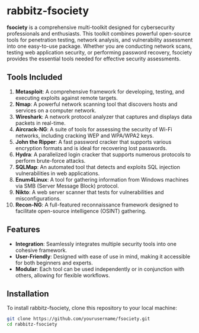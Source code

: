 # rabbitz-fsociety

**fsociety** is a comprehensive multi-toolkit designed for cybersecurity professionals and enthusiasts. This toolkit combines powerful open-source tools for penetration testing, network analysis, and vulnerability assessment into one easy-to-use package. Whether you are conducting network scans, testing web application security, or performing password recovery, fsociety provides the essential tools needed for effective security assessments.

## Tools Included

1. **Metasploit**: A comprehensive framework for developing, testing, and executing exploits against remote targets.
2. **Nmap**: A powerful network scanning tool that discovers hosts and services on a computer network.
3. **Wireshark**: A network protocol analyzer that captures and displays data packets in real-time.
4. **Aircrack-NG**: A suite of tools for assessing the security of Wi-Fi networks, including cracking WEP and WPA/WPA2 keys.
5. **John the Ripper**: A fast password cracker that supports various encryption formats and is ideal for recovering lost passwords.
6. **Hydra**: A parallelized login cracker that supports numerous protocols to perform brute-force attacks.
7. **SQLMap**: An automated tool that detects and exploits SQL injection vulnerabilities in web applications.
8. **Enum4Linux**: A tool for gathering information from Windows machines via SMB (Server Message Block) protocol.
9. **Nikto**: A web server scanner that tests for vulnerabilities and misconfigurations.
10. **Recon-NG**: A full-featured reconnaissance framework designed to facilitate open-source intelligence (OSINT) gathering.

## Features

- **Integration**: Seamlessly integrates multiple security tools into one cohesive framework.
- **User-Friendly**: Designed with ease of use in mind, making it accessible for both beginners and experts.
- **Modular**: Each tool can be used independently or in conjunction with others, allowing for flexible workflows.

## Installation

To install rabbitz-fsociety, clone this repository to your local machine:

```bash
git clone https://github.com/yourusername/fsociety.git
cd rabbitz-fsociety
